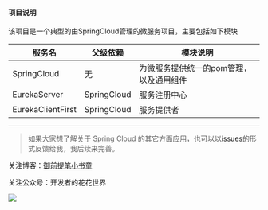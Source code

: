 #### 项目说明
该项目是一个典型的由SpringCloud管理的微服务项目，主要包括如下模块

|服务名 | 父级依赖 | 模块说明|
|----|----|----        |
|SpringCloud|无|为微服务提供统一的pom管理，以及通用组件|  
|EurekaServer|SpringCloud|服务注册中心|  
|EurekaClientFirst|SpringCloud|服务提供者|  


---

> 如果大家想了解关于 Spring Cloud 的其它方面应用，也可以以[issues](https://github.com/humingfeng/SpringCloud/issues)的形式反馈给我，我后续来完善。

关注博客：[御前提笔小书童](https://blog.csdn.net/qq_22260641)

关注公众号：开发者的花花世界

![](https://img-blog.csdnimg.cn/20190106225239166.jpg)